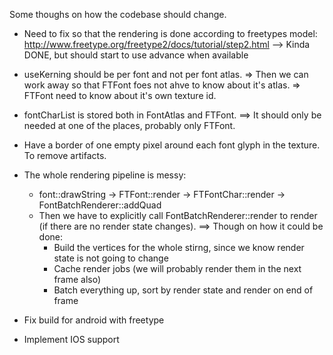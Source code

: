 Some thoughs on how the codebase should change.

* Need to fix so that the rendering is done according to freetypes model:
  http://www.freetype.org/freetype2/docs/tutorial/step2.html
   --> Kinda DONE, but should start to use advance when available

* useKerning should be per font and not per font atlas.
   => Then  we can work away so that FTFont foes not ahve to know about it's atlas.
   => FTFont need to know about it's own texture id.

* fontCharList is stored both in FontAtlas and FTFont.
  ==> It should only be needed at one of the places, probably only FTFont.

* Have a border of one empty pixel around each font glyph in the texture. To remove artifacts.

* The whole rendering pipeline is messy:
  - font::drawString -> FTFont::render -> FTFontChar::render -> FontBatchRenderer::addQuad
  - Then we have to explicitly call FontBatchRenderer::render to render (if there are no render state changes).
   ==> Though on how it could be done:
    - Build the vertices for the whole stirng, since we know render state is not going to change
    - Cache render jobs (we will probably render them in the next frame also)
    - Batch everything up, sort by render state and render on end of frame

* Fix build for android with freetype

* Implement IOS support